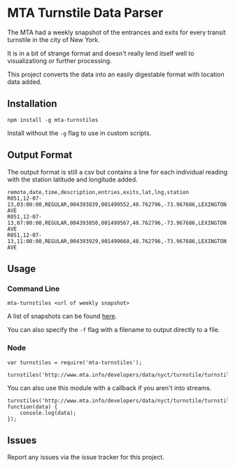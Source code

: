 MTA Turnstile Data Parser
=========================

The MTA had a weekly snapshot of the entrances and exits for every transit turnstile in the city of New York.

It is in a bit of strange format and doesn't really lend itself well to visualizationg or further processing.

This project converts the data into an easily digestable format with location data added.

Installation
------------

    npm install -g mta-turnstiles

Install without the `-g` flag to use in custom scripts.

Output Format
-------------

The output format is still a csv but contains a line for each individual reading with the station latitude and longitude added.

    remote,date,time,description,entries,exits,lat,lng,station
    R051,12-07-13,03:00:00,REGULAR,004393839,001499552,40.762796,-73.967686,LEXINGTON AVE
    R051,12-07-13,07:00:00,REGULAR,004393850,001499567,40.762796,-73.967686,LEXINGTON AVE
    R051,12-07-13,11:00:00,REGULAR,004393929,001499660,40.762796,-73.967686,LEXINGTON AVE

Usage
-----

### Command Line

    mta-turnstiles <url of weekly snapshot>

A list of snapshots can be found [here](http://www.mta.info/developers/turnstile.html).

You can also specify the `-f` flag with a filename to output directly to a file.

### Node

    var turnstiles = require('mta-turnstiles');

    turnstiles('http://www.mta.info/developers/data/nyct/turnstile/turnstile_131214.txt').pipe(process.stdout);

You can also use this module with a callback if you aren't into streams.

    turnstiles('http://www.mta.info/developers/data/nyct/turnstile/turnstile_131214.txt', function(data) {
        console.log(data);
    });

Issues
------

Report any issues via the issue tracker for this project.
